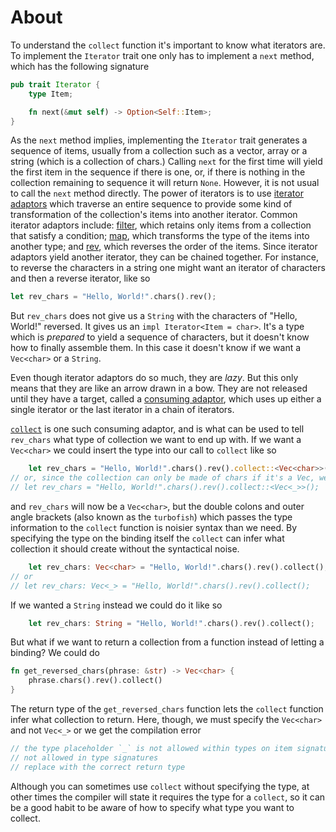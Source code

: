 # About

To understand the `collect` function it's important to know what iterators are. To implement the `Iterator` trait one only has to implement
a `next` method, which has the following signature

```rust
pub trait Iterator {
    type Item;

    fn next(&mut self) -> Option<Self::Item>;
}
```

As the `next` method implies, implementing the `Iterator` trait generates a sequence of items, usually from a collection such as a vector,
array or a string (which is a collection of chars.) Calling `next` for the first time will yield the first item in the sequence if there is
one, or, if there is nothing in the collection remaining to sequence it will return `None`. However, it is not usual to call the `next` method
directly. The power of iterators is to use [iterator adaptors][iterator adaptors] which traverse an entire sequence to provide some kind of
transformation of the collection's items into another iterator. Common iterator adaptors include: [filter][filter], which retains only items from
a collection that satisfy a condition; [map][map], which transforms the type of the items into another type; and [rev][rev], which reverses the
order of the items. Since iterator adaptors yield another iterator, they can be chained together. For instance, to reverse the characters in a
string one might want an iterator of characters and then a reverse iterator, like so

```rust
let rev_chars = "Hello, World!".chars().rev();
```

But `rev_chars` does not give us a `String` with the characters of "Hello, World!" reversed. It gives us an `impl Iterator<Item = char>`. It's a
type which is _prepared_ to yield a sequence of characters, but it doesn't know how to finally assemble them. In this case it doesn't know if we
want a `Vec<char>` or a `String`.

Even though iterator adaptors do so much, they are _lazy_. But this only means that they are like an arrow drawn in a bow. They are not released
until they have a target, called a [consuming adaptor][consuming adaptor], which uses up either a single iterator or the last iterator in a chain
of iterators.

[`collect`][collect] is one such consuming adaptor, and is what can be used to tell `rev_chars` what type of collection we want to end up with. If
we want a `Vec<char>` we could insert the type into our call to `collect` like so

```rust
    let rev_chars = "Hello, World!".chars().rev().collect::<Vec<char>>();
// or, since the collection can only be made of chars if it's a Vec, we don't have to specify them and just use
// let rev_chars = "Hello, World!".chars().rev().collect::<Vec<_>>();
```

and `rev_chars` will now be a `Vec<char>`, but the double colons and outer angle brackets (also known as the `turbofish`) which passes the type
information to the `collect` function is noisier syntax than we need. By specifying the type on the binding itself the `collect` can infer what
collection it should create without the syntactical noise.

```rust
    let rev_chars: Vec<char> = "Hello, World!".chars().rev().collect();
// or
// let rev_chars: Vec<_> = "Hello, World!".chars().rev().collect();
```

If we wanted a `String` instead we could do it like so

```rust
    let rev_chars: String = "Hello, World!".chars().rev().collect();
```

But what if we want to return a collection from a function instead of letting a binding? We could do

```rust
fn get_reversed_chars(phrase: &str) -> Vec<char> {
    phrase.chars().rev().collect()
}
```

The return type of the `get_reversed_chars` function lets the `collect` function infer what collection to return. Here, though, we must specify the
`Vec<char>` and not `Vec<_>` or we get the compilation error

```rust
// the type placeholder `_` is not allowed within types on item signatures
// not allowed in type signatures
// replace with the correct return type
```

Although you can sometimes use `collect` without specifying the type, at other times the compiler will state it requires the type for a `collect`, so it
can be a good habit to be aware of how to specify what type you want to collect.

[iterator adaptors]: https://doc.rust-lang.org/book/ch13-02-iterators.html?highlight=lazy#methods-that-produce-other-iterators
[filter]: https://doc.rust-lang.org/std/iter/trait.Iterator.html#method.filter
[map]: https://doc.rust-lang.org/std/iter/trait.Iterator.html#method.map
[rev]: https://doc.rust-lang.org/std/iter/trait.Iterator.html#method.rev
[consuming adaptor]: https://doc.rust-lang.org/book/ch13-02-iterators.html?highlight=lazy#methods-that-consume-the-iterator
[collect]: https://doc.rust-lang.org/std/iter/trait.Iterator.html#method.collect
